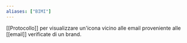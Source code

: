 ```yaml
---
aliases: ["BIMI"]
---
```


[[Protocollo]] per visualizzare un'icona vicino alle email proveniente alle [[email]] verificate di un brand.
